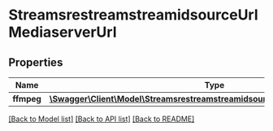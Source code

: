 # StreamsrestreamstreamidsourceUrlMediaserverUrl

## Properties
Name | Type | Description | Notes
------------ | ------------- | ------------- | -------------
**ffmpeg** | [**\Swagger\Client\Model\StreamsrestreamstreamidsourceUrlMediaserverUrlFfmpeg**](StreamsrestreamstreamidsourceUrlMediaserverUrlFfmpeg.md) |  | [optional] 

[[Back to Model list]](../README.md#documentation-for-models) [[Back to API list]](../README.md#documentation-for-api-endpoints) [[Back to README]](../README.md)

